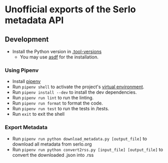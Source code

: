 # Unofficial exports of the Serlo metadata API

## Development

* Install the Python version in [.tool-versions](.tool-versions)
    * You may use [asdf](https://asdf-vm.com/) for the installation.

### Using Pipenv

* Install [pipenv](https://pipenv.pypa.io/en/latest/installation/#installing-pipenv)
* Run `pipenv shell` to activate the project's [virtual environment](https://docs.python.org/3/library/venv.html). 
* Run `pipenv install --dev` to install the dev dependencies.
* Run `pipenv run lint` to run the linting.
* Run `pipenv run format` to format the code.
* Run `pipenv run test` to run the tests in /tests.
* Run `exit` to exit the shell

### Export Metadata

* Run `pipenv run python download_metadata.py [output_file]` to download all metadata from serlo.org
* Run `pipenv run python convert2rss.py [input_file] [output_file]` to convert the downloaded .json into .rss
